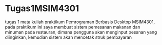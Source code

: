 # Tugas1MSIM4301
tugas 1 mata kuliah praktikum Pemrograman Berbasis Desktop MSIM4301, pada praktikum ini saya membuat sistem pemesanan makanan dan minuman pada restauran, dimana pengguna akan menginput pesanan yang diinginkan, kemudian sistem akan mencetak struk pembayaran
